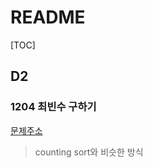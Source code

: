 # README

[TOC]

## D2





### 1204 최빈수 구하기

[문제주소](https://swexpertacademy.com/main/code/problem/problemDetail.do?contestProbId=AV13zo1KAAACFAYh&categoryId=AV13zo1KAAACFAYh&categoryType=CODE)

> counting sort와 비슷한 방식

